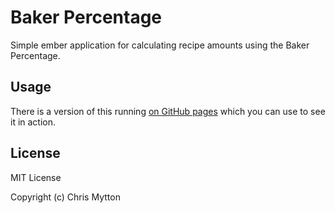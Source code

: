 # Baker Percentage

Simple ember application for calculating recipe amounts using the Baker Percentage.

## Usage

There is a version of this running [on GitHub pages](https://chrismytton.github.io/baker-percentage/) which you can use to see it in action.

## License

MIT License

Copyright (c) Chris Mytton
